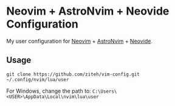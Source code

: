 # Neovim + AstroNvim + Neovide Configuration

My user configuration for [Neovim](https://github.com/neovim/neovim) + [AstroNvim](https://github.com/AstroNvim/AstroNvim) + [Neovide](https://github.com/neovide/neovide).


## Usage

```shell
git clone https://github.com/ziteh/vim-config.git ~/.config/nvim/lua/user
```

For Windows, change the path to: `C:\Users\<USER>\AppData\Local\nvim\lua\user`
